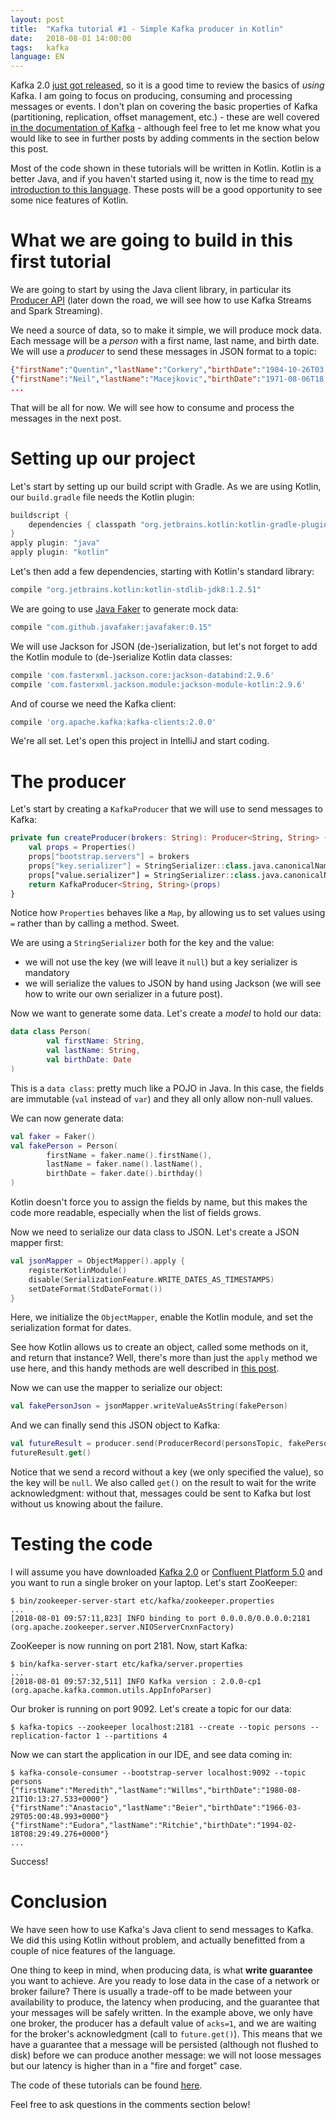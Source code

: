 ```yaml
---
layout: post
title:  "Kafka tutorial #1 - Simple Kafka producer in Kotlin"
date:   2018-08-01 14:00:00
tags:   kafka
language: EN
---
```


Kafka 2.0 [just got released](http://kafka.apache.org/downloads#2.0.0), so it is a good time to review the basics of _using_ Kafka. I am going to focus on producing, consuming and processing messages or events. I don't plan on covering the basic properties of Kafka (partitioning, replication, offset management, etc.) - these are well covered [in the documentation of Kafka](https://kafka.apache.org/documentation/) - although feel free to let me know what you would like to see in further posts by adding comments in the section below this post.

Most of the code shown in these tutorials will be written in Kotlin. Kotlin is a better Java, and if you haven't started using it, now is the time to read [my introduction to this language](https://blog.ippon.tech/my-journey-with-kotlin-part-1-how-i-came-to-dislike-java/). These posts will be a good opportunity to see some nice features of Kotlin.

# What we are going to build in this first tutorial

We are going to start by using the Java client library, in particular its [Producer API](https://kafka.apache.org/20/javadoc/index.html?org/apache/kafka/clients/producer/KafkaProducer.html) (later down the road, we will see how to use Kafka Streams and Spark Streaming).

We need a source of data, so to make it simple, we will produce mock data. Each message will be a _person_ with a first name, last name, and birth date. We will use a _producer_ to send these messages in JSON format to a topic:

```json
{"firstName":"Quentin","lastName":"Corkery","birthDate":"1984-10-26T03:52:14.449+0000"}
{"firstName":"Neil","lastName":"Macejkovic","birthDate":"1971-08-06T18:03:11.533+0000"}
...
```

That will be all for now. We will see how to consume and process the messages in the next post.

# Setting up our project

Let's start by setting up our build script with Gradle. As we are using Kotlin, our `build.gradle` file needs the Kotlin plugin:

```gradle
buildscript {
    dependencies { classpath "org.jetbrains.kotlin:kotlin-gradle-plugin:1.2.51" }
}
apply plugin: "java"
apply plugin: "kotlin"
```

Let's then add a few dependencies, starting with Kotlin's standard library:

```gradle
compile "org.jetbrains.kotlin:kotlin-stdlib-jdk8:1.2.51"
```

We are going to use [Java Faker](https://github.com/DiUS/java-faker) to generate mock data:

```gradle
compile "com.github.javafaker:javafaker:0.15"
```

We will use Jackson for JSON (de-)serialization, but let's not forget to add the Kotlin module to (de-)serialize Kotlin data classes:

```gradle
compile 'com.fasterxml.jackson.core:jackson-databind:2.9.6'
compile 'com.fasterxml.jackson.module:jackson-module-kotlin:2.9.6'
```

And of course we need the Kafka client:

```gradle
compile 'org.apache.kafka:kafka-clients:2.0.0'
```

We're all set. Let's open this project in IntelliJ and start coding.

# The producer

Let's start by creating a `KafkaProducer` that we will use to send messages to Kafka:

```kotlin
private fun createProducer(brokers: String): Producer<String, String> {
    val props = Properties()
    props["bootstrap.servers"] = brokers
    props["key.serializer"] = StringSerializer::class.java.canonicalName
    props["value.serializer"] = StringSerializer::class.java.canonicalName
    return KafkaProducer<String, String>(props)
}
```

Notice how `Properties` behaves like a `Map`, by allowing us to set values using `=` rather than by calling a method. Sweet.

We are using a `StringSerializer` both for the key and the value:
- we will not use the key (we will leave it `null`) but a key serializer is mandatory
- we will serialize the values to JSON by hand using Jackson (we will see how to write our own serializer in a future post).

Now we want to generate some data. Let's create a _model_ to hold our data:

```kotlin
data class Person(
        val firstName: String,
        val lastName: String,
        val birthDate: Date
)
```

This is a `data class`: pretty much like a POJO in Java. In this case, the fields are immutable (`val` instead of `var`) and they all only allow non-null values.

We can now generate data:

```kotlin
val faker = Faker()
val fakePerson = Person(
        firstName = faker.name().firstName(),
        lastName = faker.name().lastName(),
        birthDate = faker.date().birthday()
)
```

Kotlin doesn't force you to assign the fields by name, but this makes the code more readable, especially when the list of fields grows.

Now we need to serialize our data class to JSON. Let's create a JSON mapper first:

```kotlin
val jsonMapper = ObjectMapper().apply {
    registerKotlinModule()
    disable(SerializationFeature.WRITE_DATES_AS_TIMESTAMPS)
    setDateFormat(StdDateFormat())
}
```

Here, we initialize the `ObjectMapper`, enable the Kotlin module, and set the serialization format for dates.

See how Kotlin allows us to create an object, called some methods on it, and return that instance? Well, there's more than just the `apply` method we use here, and this handy methods are well described in [this post](https://ask.ericlin.info/post/2017/06/subtle-differences-between-kotlins-with-apply-let-also-and-run/).

Now we can use the mapper to serialize our object:

```kotlin
val fakePersonJson = jsonMapper.writeValueAsString(fakePerson)
```

And we can finally send this JSON object to Kafka:

```kotlin
val futureResult = producer.send(ProducerRecord(personsTopic, fakePersonJson))
futureResult.get()
```

Notice that we send a record without a key (we only specified the value), so the key will be `null`. We also called `get()` on the result to wait for the write acknowledgment: without that, messages could be sent to Kafka but lost without us knowing about the failure.

# Testing the code

I will assume you have downloaded [Kafka 2.0](https://kafka.apache.org/downloads#2.0.0) or [Confluent Platform 5.0](https://www.confluent.io/download/) and you want to run a single broker on your laptop. Let's start ZooKeeper:

```shell
$ bin/zookeeper-server-start etc/kafka/zookeeper.properties
...
[2018-08-01 09:57:11,823] INFO binding to port 0.0.0.0/0.0.0.0:2181 (org.apache.zookeeper.server.NIOServerCnxnFactory)
```

ZooKeeper is now running on port 2181. Now, start Kafka:

```shell
$ bin/kafka-server-start etc/kafka/server.properties
...
[2018-08-01 09:57:32,511] INFO Kafka version : 2.0.0-cp1 (org.apache.kafka.common.utils.AppInfoParser)
```

Our broker is running on port 9092. Let's create a topic for our data:

```shell
$ kafka-topics --zookeeper localhost:2181 --create --topic persons --replication-factor 1 --partitions 4
```

Now we can start the application in our IDE, and see data coming in:

```shell
$ kafka-console-consumer --bootstrap-server localhost:9092 --topic persons
{"firstName":"Meredith","lastName":"Willms","birthDate":"1980-08-21T10:13:27.533+0000"}
{"firstName":"Anastacio","lastName":"Beier","birthDate":"1966-03-29T05:00:48.993+0000"}
{"firstName":"Eudora","lastName":"Ritchie","birthDate":"1994-02-18T08:29:49.276+0000"}
...
```

Success!

# Conclusion

We have seen how to use Kafka's Java client to send messages to Kafka. We did this using Kotlin without problem, and actually benefitted from a couple of nice features of the language.

One thing to keep in mind, when producing data, is what **write guarantee** you want to achieve. Are you ready to lose data in the case of a network or broker failure? There is usually a trade-off to be made between your availability to produce, the latency when producing, and the guarantee that your messages will be safely written. In the example above, we only have one broker, the producer has a default value of `acks=1`, and we are waiting for the broker's acknowledgment (call to `future.get()`). This means that we have a guarantee that a message will be persisted (although not flushed to disk) before we can produce another message: we will not loose messages but our latency is higher than in a "fire and forget" case.

The code of these tutorials can be found [here](https://github.com/aseigneurin/kafka-tutorials).

Feel free to ask questions in the comments section below!
